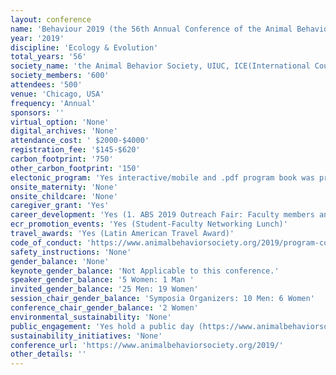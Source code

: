 ```yaml
---
layout: conference 
name: 'Behaviour 2019 (the 56th Annual Conference of the Animal Behavior Society and the 36th International Ethological Conference)'
year: '2019'
discipline: 'Ecology & Evolution'
total_years: '56'
society_name: 'the Animal Behavior Society, UIUC, ICE(International Council of Ethologists)'
society_members: '600'
attendees: '500'
venue: 'Chicago, USA'
frequency: 'Annual'
sponsors: ''
virtual_option: 'None'
digital_archives: 'None'
attendance_cost: ' $2000-$4000'
registration_fee: '$145-$620'
carbon_footprint: '750'
other_carbon_footprint: '150'
electonic_program: 'Yes interactive/mobile and .pdf program book was provided online.'
onsite_maternity: 'None'
onsite_childcare: 'None'
caregiver_grant: 'Yes'
career_development: 'Yes (1. ABS 2019 Outreach Fair: Faculty members and graduate students representing over a dozen animal behavior research laboratories from across the US, Canada, South America and Australia will offer multiple activities highlighting current research questions, as well as the tools and techniques used in field research.  Using interactive displays, activities, and live animals, learn more about how insects, frogs, fish and mammals help scientists to learn more about how our brains, bodies, and world works. Listen to insects walk, get up close and personal with reptiles, make your own cricket song, blow dart a ‘baboon,’ radio-track a mouse, and hear popular songs through the ‘ears’ of other animals. Activities will be available for children of all ages!   2. Developing A Concept Inventory To Evaluate Student Learning In Undergraduate Animal Behavior Courses. 3. Diversity Workshop  4. NSF Workshop: NSF Directorate for Biological Sciences News and Updates,  NSF Beginning Investigators: Tips for Crafting a Competitive Proposal  5. 3-Minute Thesis Competition)'
ecr_promotion_events: 'Yes (Student-Faculty Networking Lunch)'
travel_awards: 'Yes (Latin American Travel Award)'
code_of_conduct: 'https://www.animalbehaviorsociety.org/2019/program-code.php'
safety_instructions: 'None'
gender_balance: 'None'
keynote_gender_balance: 'Not Applicable to this conference.'
speaker_gender_balance: '5 Women: 1 Man '
invited_gender_balance: '25 Men: 19 Women'
session_chair_gender_balance: 'Symposia Organizers: 10 Men: 6 Women'
conference_chair_gender_balance: '2 Women'
environmental_sustainability: 'None'
public_engagement: 'Yes hold a public day (https://www.animalbehaviorsociety.org/2019/program-public.php)'
sustainability_initiatives: 'None'
conference_url: 'https://www.animalbehaviorsociety.org/2019/'
other_details: ''
---
```

